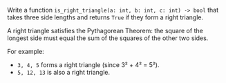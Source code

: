 Write a function `is_right_triangle(a: int, b: int, c: int) -> bool` that takes three side lengths and returns `True` if they form a right triangle.

A right triangle satisfies the Pythagorean Theorem: the square of the longest side must equal the sum of the squares of the other two sides.

For example:
- `3, 4, 5` forms a right triangle (since 3² + 4² = 5²).
- `5, 12, 13` is also a right triangle.
